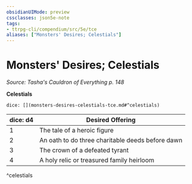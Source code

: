 ```yaml
---
obsidianUIMode: preview
cssclasses: json5e-note
tags:
- ttrpg-cli/compendium/src/5e/tce
aliases: ["Monsters' Desires; Celestials"]
---
```

# Monsters' Desires; Celestials
*Source: Tasha's Cauldron of Everything p. 148* 

**Celestials**

`dice: [](monsters-desires-celestials-tce.md#^celestials)`

| dice: d4 | Desired Offering |
|----------|------------------|
| 1 | The tale of a heroic figure |
| 2 | An oath to do three charitable deeds before dawn |
| 3 | The crown of a defeated tyrant |
| 4 | A holy relic or treasured family heirloom |
^celestials